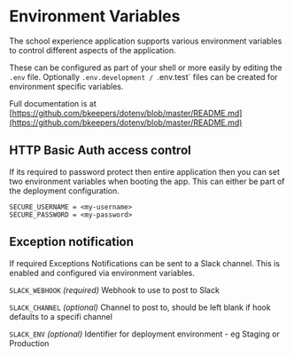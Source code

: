 # Environment Variables

The school experience application supports various environment variables
to control different aspects of the application.

These can be configured as part of your shell or more easily by editing the 
`.env` file. Optionally `.env.development / `.env.test` files can be created for
environment specific variables. 

Full documentation is at 
[https://github.com/bkeepers/dotenv/blob/master/README.md](https://github.com/bkeepers/dotenv/blob/master/README.md)

## HTTP Basic Auth access control

If its required to password protect then entire application then you can set two
environment variables when booting the app. This can either be part of the 
deployment configuration.

```
SECURE_USERNAME = <my-username>
SECURE_PASSWORD = <my-password>
```

## Exception notification

If required Exceptions Notifications can be sent to a Slack channel. This is 
enabled and configured via environment variables.

`SLACK_WEBHOOK` _(required)_ Webhook to use to post to Slack

`SLACK_CHANNEL` _(optional)_ Channel to post to, should be left blank if hook defaults to a specifi channel

`SLACK_ENV` _(optional)_ Identifier for deployment environment - eg Staging or Production



